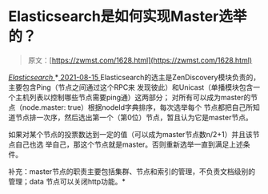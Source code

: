 <!--yml
category: 未分类
date: 0001-01-01 00:00:00
-->

# Elasticsearch是如何实现Master选举的？

> 原文：[https://zwmst.com/1628.html](https://zwmst.com/1628.html)

   [ *Elasticsearch* ](https://zwmst.com/elasticsearch)*[ <time datetime="2021-08-15T15:58:06+08:00"> 2021-08-15 </time> ](https://zwmst.com/1628.html)  Elasticsearch的选主是ZenDiscovery模块负责的，主要包含Ping（节点之间通过这个RPC来 发现彼此）和Unicast（单播模块包含一个主机列表以控制哪些节点需要ping通）这两部分； 对所有可以成为master的节点（node.master: true）根据nodeId字典排序，每次选举每个 节点都把自己所知道节点排一次序，然后选出第一个（第0位）节点，暂且认为它是master节点。

如果对某个节点的投票数达到一定的值（可以成为master节点数n/2+1）并且该节点自己也选 举自己，那这个节点就是master。否则重新选举一直到满足上述条件。

补充：master节点的职责主要包括集群、节点和索引的管理，不负责文档级别的管理；data 节点可以关闭http功能。*
